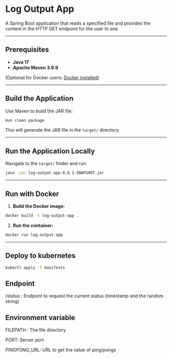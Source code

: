 # Log Output App

A Spring Boot application that reads a specified file and provides the content in the HTTP GET endpoint for the user to see.

---

## Prerequisites

* **Java 17**
* **Apache Maven 3.9.9**

(Optional for Docker users: [Docker installed](https://docs.docker.com/get-docker/))

---

## Build the Application

Use Maven to build the JAR file:

```bash
mvn clean package
```

This will generate the JAR file in the `target/` directory.

---

## Run the Application Locally

Navigate to the `target/` folder and run:

```bash
java -jar log-output-app-0.0.1-SNAPSHOT.jar
```

---

## Run with Docker

1. **Build the Docker image:**

```bash
docker build -t log-output-app .
```

2. **Run the container:**

```bash
docker run log-output-app
```

---

## Deploy to kubernetes

```bash
kubectl apply -f manifests
```

## Endpoint

/status : Endpoint to request the current status (timestamp and the random string)

## Environment variable
FILEPATH :  The file directory

PORT: Server port

PINGPONG_URL: URL to get the value of ping/pongs
